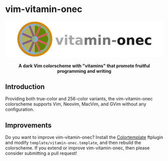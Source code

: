 # vim-vitamin-onec

![Image of Logo](.github/vitamin-onec.png)

<p align="center">
<b>
A dark Vim colorscheme with "vitamins" that promote fruitful programming and writing
</b>
</p>

## Introduction

Providing both true-color and 256-color variants, the vim-vitamin-onec
colorscheme supports Vim, Neovim, MacVim, and GVim without any configuration.

## Improvements

Do you want to improve vim-vitamin-onec? Install the
[Colortemplate](https://github.com/lifepillar/vim-colortemplate) ftplugin and
modify `template/vitamin-onec.template`, and then rebuild the colorscheme. If
you extend or improve vim-vitamin-onec, then please consider submitting a pull
request!
